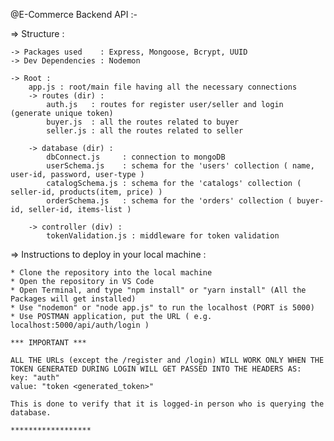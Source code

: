 @E-Commerce Backend API :-

=> Structure :

    -> Packages used    : Express, Mongoose, Bcrypt, UUID
    -> Dev Dependencies : Nodemon

    -> Root :
        app.js : root/main file having all the necessary connections
        -> routes (dir) :
            auth.js   : routes for register user/seller and login (generate unique token)
            buyer.js  : all the routes related to buyer
            seller.js : all the routes related to seller
        
        -> database (dir) :
            dbConnect.js     : connection to mongoDB
            userSchema.js    : schema for the 'users' collection ( name, user-id, password, user-type )
            catalogSchema.js : schema for the 'catalogs' collection ( seller-id, products(item, price) )
            orderSchema.js   : schema for the 'orders' collection ( buyer-id, seller-id, items-list )

        -> controller (div) :
            tokenValidation.js : middleware for token validation


=> Instructions to deploy in your local machine :

    * Clone the repository into the local machine
    * Open the repository in VS Code
    * Open Terminal, and type "npm install" or "yarn install" (All the Packages will get installed)
    * Use "nodemon" or "node app.js" to run the localhost (PORT is 5000)
    * Use POSTMAN application, put the URL ( e.g. localhost:5000/api/auth/login )
    
    *** IMPORTANT ***
    
    ALL THE URLs (except the /register and /login) WILL WORK ONLY WHEN THE TOKEN GENERATED DURING LOGIN WILL GET PASSED INTO THE HEADERS AS:
    key: "auth"
    value: "token <generated_token>"

    This is done to verify that it is logged-in person who is querying the database.
    
    ******************
